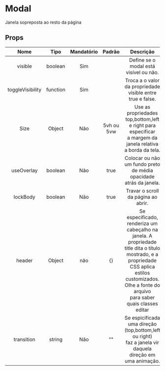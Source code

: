 # Modal

Janela sopreposta ao resto da página

## Props

|       Nome       |   Tipo   | Mandatório |   Padrão   |                                                                                                    Descrição                                                                                                    |
| :--------------: | :------: | :--------: | :--------: | :-------------------------------------------------------------------------------------------------------------------------------------------------------------------------------------------------------------: |
|     visible      | boolean  |    Sim     |            |                                                                                     Define se o modal está visível ou não.                                                                                      |
| toggleVisibility | function |    Sim     |            |                                                                           Troca a o valor da propriedade visible entre true e false.                                                                            |
|       Size       |  Object  |    Não     | 5vh ou 5vw |                                                  Use as propriedades top,bottom,left e right para especificar <br>a margem da janela relativa a borda da tela.                                                  |
|    useOverlay    | boolean  |    Não     |    true    |                                                                        Colocar ou não um fundo preto de média opacidade atrás da janela.                                                                        |
|     lockBody     | boolean  |    Não     |    true    |                                                                                       Travar o scroll da página ao abrir.                                                                                       |
|      header      |  Object  |    não     |     {}     | Se especificado, renderiza um cabeçalho na janela. A propriedade title dita o título <br>mostrado, e a propriedade CSS aplica estilos customizados. Olhe a fonte do arquivo <br>para saber quais classes editar |
|    transition    |  string  |    Não     |     ""     |                                                  Se espicificada uma direção (top,bottom,left ou right) <br>faz a janela vir daquela direção em uma animação.                                                   |
